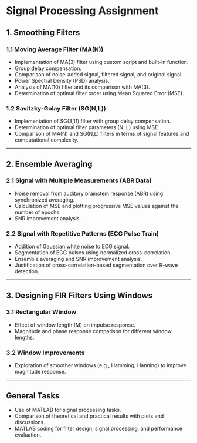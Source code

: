 # Signal Processing Assignment  

## 1. Smoothing Filters  

### 1.1 Moving Average Filter (MA(N))  
- Implementation of MA(3) filter using custom script and built-in function.  
- Group delay compensation.  
- Comparison of noise-added signal, filtered signal, and original signal.  
- Power Spectral Density (PSD) analysis.  
- Analysis of MA(10) filter and its comparison with MA(3).  
- Determination of optimal filter order using Mean Squared Error (MSE).  

### 1.2 Savitzky-Golay Filter (SG(N,L))  
- Implementation of SG(3,11) filter with group delay compensation.  
- Determination of optimal filter parameters (N, L) using MSE.  
- Comparison of MA(N) and SG(N,L) filters in terms of signal features and computational complexity.  

---

## 2. Ensemble Averaging  

### 2.1 Signal with Multiple Measurements (ABR Data)  
- Noise removal from auditory brainstem response (ABR) using synchronized averaging.  
- Calculation of MSE and plotting progressive MSE values against the number of epochs.  
- SNR improvement analysis.  

### 2.2 Signal with Repetitive Patterns (ECG Pulse Train)  
- Addition of Gaussian white noise to ECG signal.  
- Segmentation of ECG pulses using normalized cross-correlation.  
- Ensemble averaging and SNR improvement analysis.  
- Justification of cross-correlation-based segmentation over R-wave detection.  

---

## 3. Designing FIR Filters Using Windows  

### 3.1 Rectangular Window  
- Effect of window length (M) on impulse response.  
- Magnitude and phase response comparison for different window lengths.  

### 3.2 Window Improvements  
- Exploration of smoother windows (e.g., Hamming, Hanning) to improve magnitude response.  

---

## General Tasks  
- Use of MATLAB for signal processing tasks.  
- Comparison of theoretical and practical results with plots and discussions.  
- MATLAB coding for filter design, signal processing, and performance evaluation.  
